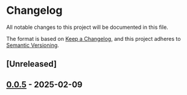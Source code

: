 # Changelog

All notable changes to this project will be documented in this file.

The format is based on [Keep a Changelog](https://keepachangelog.com/en/1.0.0/),
and this project adheres to [Semantic Versioning](https://semver.org/spec/v2.0.0.html).

## [Unreleased]

## [0.0.5](https://github.com/ScuffleCloud/scuffle/compare/scuffle-http-v0.0.4...scuffle-http-v0.0.5) - 2025-02-09
